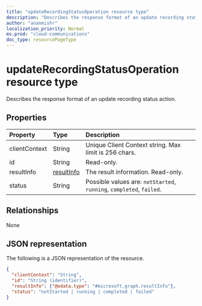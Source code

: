 ```yaml
---
title: "updateRecordingStatusOperation resource type"
description: "Describes the response format of an update recording status action."
author: "ananmishr"
localization_priority: Normal
ms.prod: "cloud-communications"
doc_type: resourcePageType
---
```


# updateRecordingStatusOperation resource type

Describes the response format of an update recording status action.

## Properties

| Property            | Type                        | Description|
|:--------------------|:----------------------------|:-----------------------------------------------------------------------------------|
| clientContext       | String                      | Unique Client Context string. Max limit is 256 chars.                              |
| id                  | String                      | Read-only.                                                                         |
| resultInfo          | [resultInfo](resultinfo.md) | The result information. Read-only.                                                 |
| status              | String                      | Possible values are: `notStarted`, `running`, `completed`, `failed`.               |

## Relationships
None

## JSON representation

The following is a JSON representation of the resource.

<!-- {
  "blockType": "resource",
  "optionalProperties": [

  ],
  "@odata.type": "microsoft.graph.updateRecordingStatusOperation"
}-->
```json
{
  "clientContext": "String",
  "id": "String (identifier)",
  "resultInfo": {"@odata.type": "#microsoft.graph.resultInfo"},
  "status": "notStarted | running | completed | failed"
}
```

<!-- uuid: 8fcb5dbc-d5aa-4681-8e31-b001d5168d79
2015-10-25 14:57:30 UTC -->
<!--
{
  "type": "#page.annotation",
  "description": "updateRecordingStatusOperation resource",
  "keywords": "",
  "section": "documentation",
  "tocPath": "",
  "suppressions": []
}
-->
